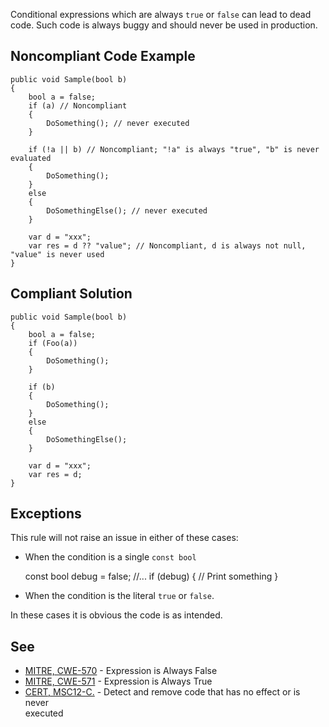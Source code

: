 
Conditional expressions which are always `true` or `false` can lead to dead code. Such code is always buggy and should never be used in production.

## Noncompliant Code Example


    public void Sample(bool b)
    {
        bool a = false;
        if (a) // Noncompliant
        {
            DoSomething(); // never executed
        }
    
        if (!a || b) // Noncompliant; "!a" is always "true", "b" is never evaluated
        {
            DoSomething();
        }
        else
        {
            DoSomethingElse(); // never executed
        }
    
        var d = "xxx";
        var res = d ?? "value"; // Noncompliant, d is always not null, "value" is never used
    }


## Compliant Solution


    public void Sample(bool b)
    {
        bool a = false;
        if (Foo(a))
        {
            DoSomething();
        }
    
        if (b)
        {
            DoSomething();
        }
        else
        {
            DoSomethingElse();
        }
    
        var d = "xxx";
        var res = d;
    }


## Exceptions

This rule will not raise an issue in either of these cases:

- When the condition is a single `const bool`



    const bool debug = false;
    //...
    if (debug)
    {
      // Print something
    }


- When the condition is the literal `true` or `false`.


In these cases it is obvious the code is as intended.

## See

- [MITRE, CWE-570](http://cwe.mitre.org/data/definitions/570.html) - Expression is Always False
- [MITRE, CWE-571](http://cwe.mitre.org/data/definitions/571) - Expression is Always True
- [CERT, MSC12-C.](https://www.securecoding.cert.org/confluence/x/NYA5) - Detect and remove code that has no effect or is never<br>  executed

